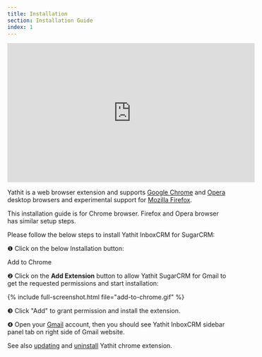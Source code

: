 ```yaml
---
title: Installation
section: Installation Guide
index: 1
---
```


<iframe width="560" height="315" src="https://www.youtube.com/embed/es3UCAXU19I" frameborder="0" allowfullscreen></iframe>

Yathit is a web browser extension and supports [Google Chrome](https://chrome.google.com/webstore/detail/yathit-sugarcrm-for-gmail/iccdnijlhdogaccaiafdpjmbakdcdakk) and [Opera](https://addons.opera.com/en/extensions/details/yathit-sugarcrm-for-gmail/) desktop browsers and experimental support for [Mozilla Firefox](https://addons.mozilla.org/en-US/firefox/addon/yathit-sugarcrm-for-gmail/).


This installation guide is for Chrome browser. Firefox and Opera browser has similar setup steps. 

Please follow the below steps to install Yathit InboxCRM for SugarCRM:

❶ Click on the below Installation button:

<div class="centered">
    <a id="install-sugarcrm" class="button--primary themed">Add to Chrome</a>
</div>

❷ Click on the **Add Extension** button to allow Yathit SugarCRM for Gmail to get the requested permissions and start installation:

{% include full-screenshot.html file="add-to-chrome.gif" %}

❸ Click "Add" to grant permission and install the extension.

❹ Open your [Gmail](https://mail.google.com) account, then you should see Yathit InboxCRM sidebar panel tab on right side of Gmail website. 

See also [updating](https://www.yathit.com/kb/5469388304023552-updating) and [uninstall](https://www.yathit.com/kb/6418200535236608-uninstalling) Yathit chrome extension.

